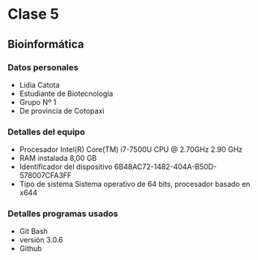 # Clase 5
## Bioinformática 
### Datos personales
- Lidia Catota 
- Estudiante de Biotecnología
- Grupo Nº 1
- De provincia de Cotopaxi
### Detalles del equipo 
- Procesador Intel(R) Core(TM) i7-7500U CPU @ 2.70GHz   2.90 GHz
- RAM instalada 8,00 GB
- Identificador del dispositivo 6B48AC72-1482-404A-B50D-578007CFA3FF
- Tipo de sistema Sistema operativo de 64 bits, procesador basado en x644
### Detalles programas usados 
- Git Bash
- versión 3.0.6
- Github




